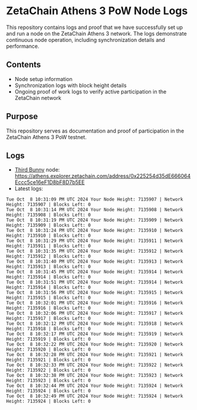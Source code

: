 # ZetaChain Athens 3 PoW Node Logs
This repository contains logs and proof that we have successfully set up and run a node on the ZetaChain Athens 3 network. The logs demonstrate continuous node operation, including synchronization details and performance.

## Contents
- Node setup information
- Synchronization logs with block height details
- Ongoing proof of work logs to verify active participation in the ZetaChain network

## Purpose
This repository serves as documentation and proof of participation in the ZetaChain Athens 3 PoW testnet.

## Logs

- [Third Bunny](https://thirdbunny.xyz/) node: https://athens.explorer.zetachain.com/address/0x225254d35dE666064Eccc5ce16eF1D8bF8D7b5EE
- Latest logs:
```
Tue Oct  8 10:31:09 PM UTC 2024 Your Node Height: 7135907 | Network Height: 7135907 | Blocks Left: 0
Tue Oct  8 10:31:14 PM UTC 2024 Your Node Height: 7135908 | Network Height: 7135908 | Blocks Left: 0
Tue Oct  8 10:31:19 PM UTC 2024 Your Node Height: 7135909 | Network Height: 7135909 | Blocks Left: 0
Tue Oct  8 10:31:24 PM UTC 2024 Your Node Height: 7135910 | Network Height: 7135910 | Blocks Left: 0
Tue Oct  8 10:31:29 PM UTC 2024 Your Node Height: 7135911 | Network Height: 7135911 | Blocks Left: 0
Tue Oct  8 10:31:35 PM UTC 2024 Your Node Height: 7135912 | Network Height: 7135912 | Blocks Left: 0
Tue Oct  8 10:31:40 PM UTC 2024 Your Node Height: 7135913 | Network Height: 7135913 | Blocks Left: 0
Tue Oct  8 10:31:45 PM UTC 2024 Your Node Height: 7135914 | Network Height: 7135914 | Blocks Left: 0
Tue Oct  8 10:31:51 PM UTC 2024 Your Node Height: 7135914 | Network Height: 7135914 | Blocks Left: 0
Tue Oct  8 10:31:56 PM UTC 2024 Your Node Height: 7135915 | Network Height: 7135915 | Blocks Left: 0
Tue Oct  8 10:32:01 PM UTC 2024 Your Node Height: 7135916 | Network Height: 7135916 | Blocks Left: 0
Tue Oct  8 10:32:06 PM UTC 2024 Your Node Height: 7135917 | Network Height: 7135917 | Blocks Left: 0
Tue Oct  8 10:32:12 PM UTC 2024 Your Node Height: 7135918 | Network Height: 7135918 | Blocks Left: 0
Tue Oct  8 10:32:17 PM UTC 2024 Your Node Height: 7135919 | Network Height: 7135919 | Blocks Left: 0
Tue Oct  8 10:32:22 PM UTC 2024 Your Node Height: 7135920 | Network Height: 7135920 | Blocks Left: 0
Tue Oct  8 10:32:28 PM UTC 2024 Your Node Height: 7135921 | Network Height: 7135921 | Blocks Left: 0
Tue Oct  8 10:32:33 PM UTC 2024 Your Node Height: 7135922 | Network Height: 7135922 | Blocks Left: 0
Tue Oct  8 10:32:38 PM UTC 2024 Your Node Height: 7135923 | Network Height: 7135923 | Blocks Left: 0
Tue Oct  8 10:32:44 PM UTC 2024 Your Node Height: 7135924 | Network Height: 7135924 | Blocks Left: 0
Tue Oct  8 10:32:49 PM UTC 2024 Your Node Height: 7135924 | Network Height: 7135924 | Blocks Left: 0
```
